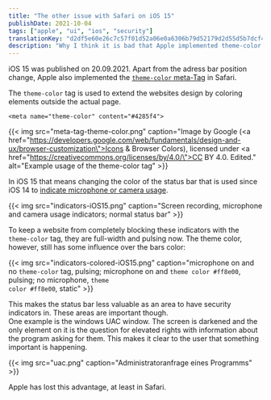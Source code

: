 ```yaml
---
title: "The other issue with Safari on iOS 15"
publishDate: 2021-10-04
tags: ["apple", "ui", "ios", "security"]
translationKey: "d2df5e60e26c7c57f01d52a06e0a6306b79d52179d2d55d5b7dcf4051f30756f"
description: "Why I think it is bad that Apple implemented theme-color in iOS 15."
---
```


iOS 15 was published on 20.09.2021. Apart from the adress bar position change, Apple also implemented the [`theme-color` meta-Tag](https://developer.mozilla.org/en-US/docs/Web/HTML/Element/meta/name/theme-color) in Safari.

The `theme-color` tag is used to extend the websites design by coloring elements outside the actual page.

~~~
<meta name="theme-color" content="#4285f4">
~~~

{{< img src="meta-tag-theme-color.png" caption="Image by Google (<a href=\"https://developers.google.com/web/fundamentals/design-and-ux/browser-customization\">Icons & Browser Colors</a>), licensed under <a href=\"https://creativecommons.org/licenses/by/4.0/\">CC BY 4.0</a>. Edited."  alt="Example usage of the theme-color tag" >}}

In iOS 15 that means changing the color of the status bar that is used since iOS 14 to [indicate microphone or camera usage](https://support.apple.com/en-us/HT211876).

{{< img src="indicators-iOS15.png" caption="Screen recording, microphone and camera usage indicators; normal status bar" >}}

To keep a website from completely blocking these indicators with the `theme-color` tag, they are full-width and pulsing now. The theme color, however, still has some influence over the bars color:

{{< img src="indicators-colored-iOS15.png" caption="microphone on and no <code>theme-color</code> tag, pulsing; microphone on and <code>theme color #ff8e00</code>, pulsing; no microphone, <code>theme color #ff8e00</code>, static" >}}

This makes the status bar less valuable as an area to have security indicators in. These areas are important though.  
One example is the windows UAC window. The screen is darkened and the only element on it is the question for elevated rights with information about the program asking for them. This makes it clear to the user that something important is happening.

{{< img src="uac.png" caption="Administratoranfrage eines Programms" >}}

Apple has lost this advantage, at least in Safari.